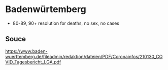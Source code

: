 # Badenwürtemberg

- 80-89, 90+ resolution for deaths, no sex, no cases

## Souce
https://www.baden-wuerttemberg.de/fileadmin/redaktion/dateien/PDF/Coronainfos/210130_COVID_Tagesbericht_LGA.pdf
